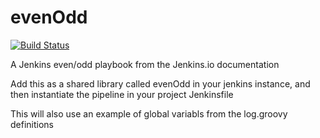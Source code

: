 # evenOdd
[![Build Status](http://jenkins.kumulus.co:8080/buildStatus/icon?job=libraries)](http://jenkins.kumulus.co:8080/job/libraries/)



A Jenkins even/odd playbook from the Jenkins.io documentation

Add this as a shared library called evenOdd in your jenkins
instance, and then instantiate the pipeline in your project Jenkinsfile

This will also use an example of global variabls from the log.groovy
definitions
